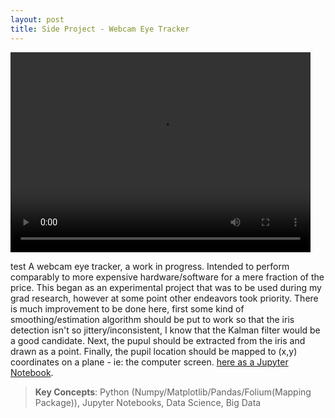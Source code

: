 ```yaml
---
layout: post
title: Side Project - Webcam Eye Tracker
---
```


<video width="480" height="320" controls="controls">
<source src="https://drive.google.com/file/d/1f-ut3deaM1Uz_6YP6-ZlMmx69Kmlo377/view?usp=sharing" type="video/mp4">
</video>

<!-- [![Video](http://img.youtube.com/vi/KOxbO0EI4MA/0.jpg)](https://www.youtube.com/watch?v=KOxbO0EI4MA "Audi R8") -->

test A webcam eye tracker, a work in progress. Intended to perform comparably to more expensive hardware/software for a mere fraction of the price. This began as an experimental project that was to be used during my grad research, however at some point other endeavors took priority. There is much improvement to be done here, first some kind of smoothing/estimation algorithm should be put to work so that the iris detection isn't so jittery/inconsistent, I know that the Kalman filter would be a good candidate. Next, the pupul should be extracted from the iris and drawn as a point. Finally, the pupil location should be mapped to (x,y) coordinates on a plane - ie: the computer screen. <a href="https://stevebottos.github.io/jupnotes/LA Parking Violations 2018" target="_blank">here as a Jupyter Notebook</a>.
> **Key Concepts**: Python (Numpy/Matplotlib/Pandas/Folium(Mapping Package)), Jupyter Notebooks, Data Science, Big Data

